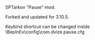 SPTarkov "Pause" mod.

Forked and updated for 3.10.5.

Keybind shortcut can be changed inside \BepInEx\config\com.dvize.pause.cfg
